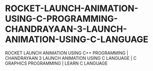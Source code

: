 # ROCKET-LAUNCH-ANIMATION-USING-C-PROGRAMMING-CHANDRAYAAN-3-LAUNCH-ANIMATION-USING-C-LANGUAGE
ROCKET LAUNCH ANIMATION USING C++ PROGRAMMING | CHANDRAYAAN 3 LAUNCH ANIMATION USING C LANGUAGE | C GRAPHICS PROGRAMMING | LEARN C LANGUAGE
